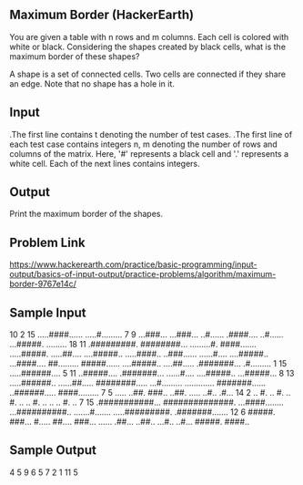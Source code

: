 ## Maximum Border (HackerEarth)
You are given a table with n rows and m columns. Each cell is colored with white or black. Considering the shapes created by black cells, what is the maximum border of these shapes?

A shape is a set of connected cells. Two cells are connected if they share an edge. Note that no shape has a hole in it.

## Input

.The first line contains t denoting the number of test cases.
.The first line of each test case contains integers n, m denoting the number of rows and columns of the matrix. Here, '#' represents a black cell and '.' represents a white cell. 
Each of the next  lines contains  integers.

## Output

Print the maximum border of the shapes.

## Problem Link

https://www.hackerearth.com/practice/basic-programming/input-output/basics-of-input-output/practice-problems/algorithm/maximum-border-9767e14c/

## Sample Input
10
2 15
.....####......
.....#.........
7 9
...###...
...###...
..#......
.####....
..#......
...#####.
.........
18 11
.#########.
########...
.........#.
####.......
.....#####.
.....##....
....#####..
.....####..
..###......
......#....
....#####..
...####....
##.........
#####......
....#####..
....##.....
.#######...
.#.........
1 15
.....######....
5 11
..#####....
.#######...
......#....
....#####..
...#####...
8 13
.....######..
......##.....
########.....
...#.........
.............
#######......
..######.....
####.........
7 5
.....
..##.
###..
..##.
.....
..#..
.#...
14 2
..
#.
..
#.
..
#.
..
..
#.
..
..
..
#.
..
7 15
.###########...
##############.
...####........
...##########..
.......#.......
.....#########.
.#######.......
12 6
#####.
###...
#.....
##....
###...
......
.##...
..##..
...#..
..#...
#####.
####..

## Sample Output
4
5
9
6
5
7
2
1
11
5